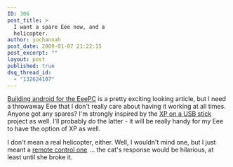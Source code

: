 ```yaml
---
ID: 306
post_title: >
  I want a spare Eee now, and a
  helicopter.
author: yochannah
post_date: 2009-01-07 21:22:15
post_excerpt: ""
layout: post
published: true
dsq_thread_id:
  - "132624107"
---
```

<a href="http://virtuallyshocking.com/2008/12/20/building-android-for-the-asus-eeepc-701/">Building android for the EeePC</a> is a pretty exciting looking article, but I need a throwaway Eee that I don't really care about having it working at all times. Anyone got any spares? I'm strongly inspired by the <a href="http://www.ngine.de/index.jsp?pageid=4176">XP on a USB stick</a> project as well. I'll probably do the latter - it will be really handy for my Eee to have the option of XP as well. 

I don't mean a real helicopter, either. Well, I wouldn't mind one, but I just meant a <a href="http://www.amazon.co.uk/gp/product/B000FNUF8O?ie=UTF8&tag=cat09-21&linkCode=as2&camp=1634&creative=19450&creativeASIN=B000FNUF8O">remote control one</a><img src="http://www.assoc-amazon.co.uk/e/ir?t=cat09-21&l=as2&o=2&a=B000FNUF8O" width="1" height="1" border="0" alt="" style="border:none !important; margin:0px !important;" /> ... the cat's response would be hilarious, at least until she broke it.